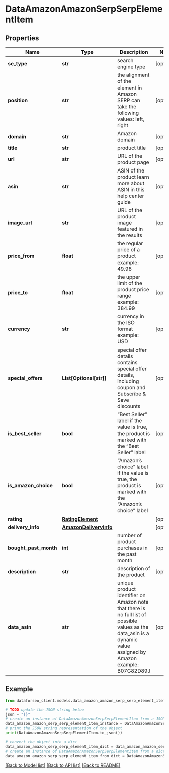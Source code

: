 # DataAmazonAmazonSerpSerpElementItem


## Properties

Name | Type | Description | Notes
------------ | ------------- | ------------- | -------------
**se_type** | **str** | search engine type | [optional] 
**position** | **str** | the alignment of the element in Amazon SERP can take the following values: left, right | [optional] 
**domain** | **str** | Amazon domain | [optional] 
**title** | **str** | product title | [optional] 
**url** | **str** | URL of the product page | [optional] 
**asin** | **str** | ASIN of the product learn more about ASIN in this help center guide | [optional] 
**image_url** | **str** | URL of the product image featured in the results | [optional] 
**price_from** | **float** | the regular price of a product example: 49.98 | [optional] 
**price_to** | **float** | the upper limit of the product price range example: 384.99 | [optional] 
**currency** | **str** | currency in the ISO format example: USD | [optional] 
**special_offers** | **List[Optional[str]]** | special offer details contains special offer details, including coupon and Subscribe &amp; Save discounts | [optional] 
**is_best_seller** | **bool** | “Best Seller” label if the value is true, the product is marked with the “Best Seller” label | [optional] 
**is_amazon_choice** | **bool** | “Amazon’s choice” label if the value is true, the product is marked with the “Amazon’s choice” label | [optional] 
**rating** | [**RatingElement**](RatingElement.md) |  | [optional] 
**delivery_info** | [**AmazonDeliveryInfo**](AmazonDeliveryInfo.md) |  | [optional] 
**bought_past_month** | **int** | number of product purchases in the past month | [optional] 
**description** | **str** | description of the product | [optional] 
**data_asin** | **str** | unique product identifier on Amazon note that there is no full list of possible values as the data_asin is a dynamic value assigned by Amazon example: B07G82D89J | [optional] 

## Example

```python
from dataforseo_client.models.data_amazon_amazon_serp_serp_element_item import DataAmazonAmazonSerpSerpElementItem

# TODO update the JSON string below
json = "{}"
# create an instance of DataAmazonAmazonSerpSerpElementItem from a JSON string
data_amazon_amazon_serp_serp_element_item_instance = DataAmazonAmazonSerpSerpElementItem.from_json(json)
# print the JSON string representation of the object
print(DataAmazonAmazonSerpSerpElementItem.to_json())

# convert the object into a dict
data_amazon_amazon_serp_serp_element_item_dict = data_amazon_amazon_serp_serp_element_item_instance.to_dict()
# create an instance of DataAmazonAmazonSerpSerpElementItem from a dict
data_amazon_amazon_serp_serp_element_item_from_dict = DataAmazonAmazonSerpSerpElementItem.from_dict(data_amazon_amazon_serp_serp_element_item_dict)
```
[[Back to Model list]](../README.md#documentation-for-models) [[Back to API list]](../README.md#documentation-for-api-endpoints) [[Back to README]](../README.md)


